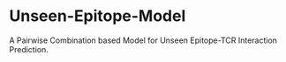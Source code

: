 # Unseen-Epitope-Model
A Pairwise Combination based Model for Unseen Epitope-TCR Interaction Prediction.

